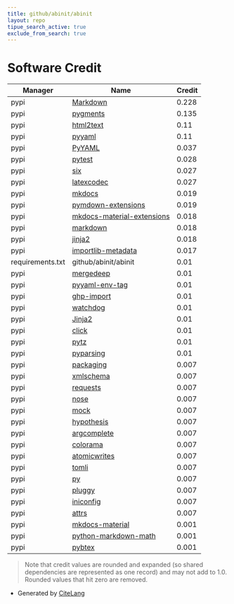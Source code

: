 ```yaml
---
title: github/abinit/abinit
layout: repo
tipue_search_active: true
exclude_from_search: true
---
```

# Software Credit

|Manager|Name|Credit|
|-------|----|------|
|pypi|[Markdown](https://pypi.org/project/Markdown)|0.228|
|pypi|[pygments](https://pygments.org/)|0.135|
|pypi|[html2text](https://github.com/Alir3z4/html2text/)|0.11|
|pypi|[pyyaml](https://pyyaml.org/)|0.11|
|pypi|[PyYAML](https://pypi.org/project/PyYAML)|0.037|
|pypi|[pytest](https://docs.pytest.org/en/latest/)|0.028|
|pypi|[six](https://pypi.org/project/six)|0.027|
|pypi|[latexcodec](https://pypi.org/project/latexcodec)|0.027|
|pypi|[mkdocs](https://www.mkdocs.org)|0.019|
|pypi|[pymdown-extensions](https://github.com/facelessuser/pymdown-extensions)|0.019|
|pypi|[mkdocs-material-extensions](https://pypi.org/project/mkdocs-material-extensions)|0.018|
|pypi|[markdown](https://pypi.org/project/markdown)|0.018|
|pypi|[jinja2](https://pypi.org/project/jinja2)|0.018|
|pypi|[importlib-metadata](https://github.com/python/importlib_metadata)|0.017|
|requirements.txt|github/abinit/abinit|0.01|
|pypi|[mergedeep](https://github.com/clarketm/mergedeep)|0.01|
|pypi|[pyyaml-env-tag](https://pypi.org/project/pyyaml-env-tag)|0.01|
|pypi|[ghp-import](https://pypi.org/project/ghp-import)|0.01|
|pypi|[watchdog](https://pypi.org/project/watchdog)|0.01|
|pypi|[Jinja2](https://pypi.org/project/Jinja2)|0.01|
|pypi|[click](https://pypi.org/project/click)|0.01|
|pypi|[pytz](https://pypi.org/project/pytz)|0.01|
|pypi|[pyparsing](https://pypi.org/project/pyparsing)|0.01|
|pypi|[packaging](https://github.com/pypa/packaging)|0.007|
|pypi|[xmlschema](https://pypi.org/project/xmlschema)|0.007|
|pypi|[requests](https://pypi.org/project/requests)|0.007|
|pypi|[nose](https://pypi.org/project/nose)|0.007|
|pypi|[mock](https://pypi.org/project/mock)|0.007|
|pypi|[hypothesis](https://pypi.org/project/hypothesis)|0.007|
|pypi|[argcomplete](https://pypi.org/project/argcomplete)|0.007|
|pypi|[colorama](https://pypi.org/project/colorama)|0.007|
|pypi|[atomicwrites](https://pypi.org/project/atomicwrites)|0.007|
|pypi|[tomli](https://pypi.org/project/tomli)|0.007|
|pypi|[py](https://pypi.org/project/py)|0.007|
|pypi|[pluggy](https://pypi.org/project/pluggy)|0.007|
|pypi|[iniconfig](https://pypi.org/project/iniconfig)|0.007|
|pypi|[attrs](https://pypi.org/project/attrs)|0.007|
|pypi|[mkdocs-material](https://squidfunk.github.io/mkdocs-material/)|0.001|
|pypi|[python-markdown-math](https://github.com/mitya57/python-markdown-math)|0.001|
|pypi|[pybtex](https://pybtex.org/)|0.001|


> Note that credit values are rounded and expanded (so shared dependencies are represented as one record) and may not add to 1.0. Rounded values that hit zero are removed.


- Generated by [CiteLang](https://github.com/vsoch/citelang)
